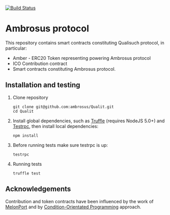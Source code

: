 [![Build Status](https://travis-ci.org/qualisuch/Qualit.svg?branch=master)](https://travis-ci.org/qualisuch/Qualit)

# Ambrosus protocol

This repository contains smart contracts constituting Qualisuch protocol, in particular:
- Amber - ERC20 Token representing powering Ambrosus protocol
- ICO Contribution contract
- Smart contracts constituting Ambrosus protocol.

## Installation and testing

1. Clone repository
    ```
    git clone git@github.com:ambrosus/Qualit.git
    cd Qualit
    ```

2. Install global dependencies, such as [Truffle](https://github.com/ConsenSys/truffle) (requires NodeJS 5.0+) and [Testrpc](https://github.com/ethereumjs/testrpc), then install local dependencies:
    ```
    npm install
	```

3. Before running tests make sure testrpc is up:
    ```
    testrpc
	```

4. Running tests
    ```
    truffle test
	```


## Acknowledgements

Contribution and token contracts have been influenced by the work of [MelonPort](https://github.com/melonproject/melon/) and by [Condition-Orientated Programming](https://medium.com/@gavofyork/condition-orientated-programming-969f6ba0161a) approach.


